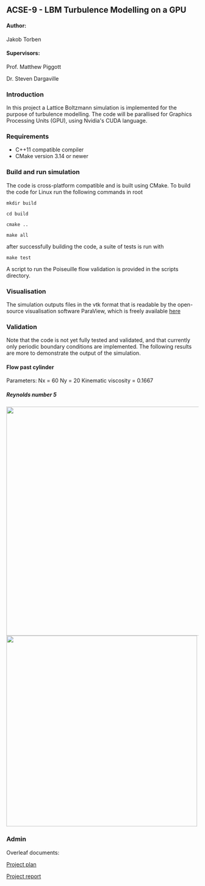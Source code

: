 ## ACSE-9 - LBM Turbulence Modelling on a GPU

#### Author:
Jakob Torben

#### Supervisors:
Prof. Matthew Piggott

Dr. Steven Dargaville


### Introduction
In this project a Lattice Boltzmann simulation is implemented for the purpose of turbulence modelling. The code will be parallised for Graphics Processing Units (GPU), using Nvidia's CUDA language.


### Requirements
- C++11 compatible compiler
- CMake version 3.14 or newer



### Build and run simulation

The code is cross-platform compatible and is built using CMake. To build the code for Linux run the following commands in root

`mkdir build`

`cd build`

`cmake ..`

`make all`

after successfully building the code, a suite of tests is run with 

`make test`

A script to run the Poiseuille flow validation is provided in the scripts directory.

### Visualisation
The simulation outputs files in the vtk format that is readable by the open-source visualisation software ParaView, which is freely available [here](https://www.paraview.org/download/) 


### Validation

Note that the code is not yet fully tested and validated, and that currently only periodic boundary conditions are implemented. The following results are more to demonstrate the output of the simulation.

#### Flow past cylinder
Parameters: 
Nx = 60
Ny = 20
Kinematic viscosity = 0.1667

##### Reynolds number 5
<img src="https://github.com/acse-2020/acse2020-acse9-finalreport-acse-jrt3817/blob/main/figures/Poiseuille_flow.png" width="600">

<img src="https://github.com/acse-2020/acse2020-acse9-finalreport-acse-jrt3817/blob/main/figures/Poiseuille_flow_comparison.png" width="500">


### Admin
Overleaf documents:

[Project plan](https://www.overleaf.com/read/ycmmnbmxkvzx)


[Project report](https://www.overleaf.com/read/kdqvpnffdbwn)

